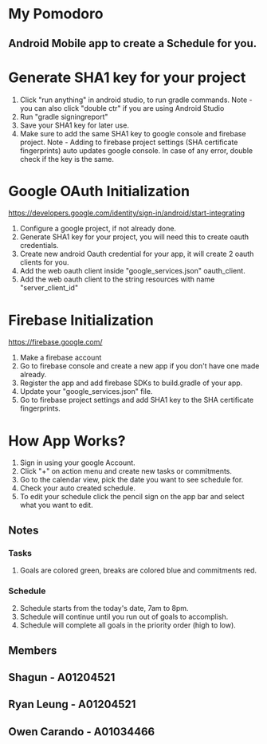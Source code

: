 # My Pomodoro

## Android Mobile app to create a Schedule for you.

# Generate SHA1 key for your project

1. Click "run anything" in android studio, to run gradle commands.
   Note - you can also click "double ctr" if you are using Android Studio
2. Run "gradle signingreport"
3. Save your SHA1 key for later use.
4. Make sure to add the same SHA1 key to google console and firebase project.
   Note - Adding to firebase project settings (SHA certificate fingerprints) 
   auto updates google console. In case of any error, double check if the key
   is the same.

# Google OAuth Initialization

https://developers.google.com/identity/sign-in/android/start-integrating
1. Configure a google project, if not already done.
2. Generate SHA1 key for your project, you will need this to create oauth credentials.
3. Create new android Oauth credential for your app, it will create 2 oauth clients for you.
4. Add the web oauth client inside "google_services.json" oauth_client.
5. Add the web oauth client to the string resources with name "server_client_id"

# Firebase Initialization
https://firebase.google.com/

1. Make a firebase account 
2. Go to firebase console and create a new app if you don't have one made already.
3. Register the app and add firebase SDKs to build.gradle of your app.
4. Update your "google_services.json" file.
5. Go to firebase project settings and add SHA1 key to the SHA certificate fingerprints. 

# How App Works?

1. Sign in using your google Account.
2. Click "+" on action menu and create new tasks or commitments.
3. Go to the calendar view, pick the date you want to see schedule for.
4. Check your auto created schedule.
5. To edit your schedule click the pencil sign on the app bar and select what you want to edit.
## Notes
### Tasks
1. Goals are colored green, breaks are colored blue and commitments red.
### Schedule
2. Schedule starts from the today's date, 7am to 8pm.
3. Schedule will continue until you run out of goals to accomplish.
4. Schedule will complete all goals in the priority order (high to low).

## Members

## Shagun - A01204521
## Ryan Leung - A01204521
## Owen Carando - A01034466
